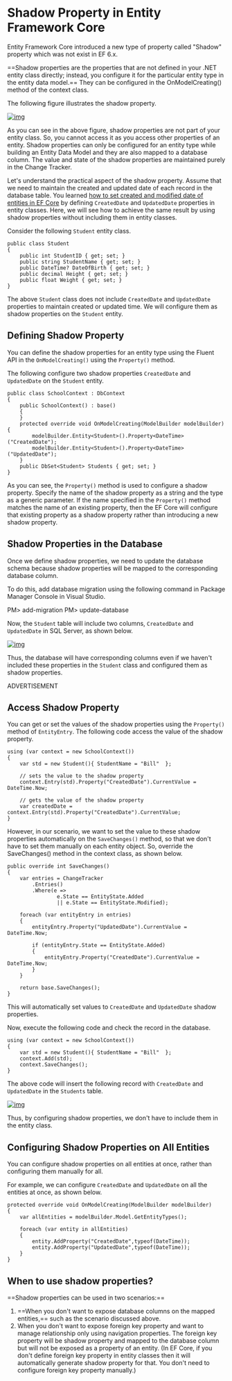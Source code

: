 # Shadow Property in Entity Framework Core

Entity Framework Core introduced a new type of property called "Shadow" property which was not exist in EF 6.x.

==Shadow properties are the properties that are not defined in your .NET entity class directly; instead, you configure it for the particular entity type in the entity data model.== They can be configured in the OnModelCreating() method of the context class.

The following figure illustrates the shadow property.

[![img](https://www.entityframeworktutorial.net/Images/efcore/shadow-property.png)](https://www.entityframeworktutorial.net/Images/efcore/shadow-property.png)

As you can see in the above figure, shadow properties are not part of your entity class. So, you cannot access it as you access other properties of an entity. Shadow properties can only be configured for an entity type while building an Entity Data Model and they are also mapped to a database column. The value and state of the shadow properties are maintained purely in the Change Tracker.

Let's understand the practical aspect of the shadow property. Assume that we need to maintain the created and updated date of each record in the database table. You learned [how to set created and modified date of entities in EF Core](https://www.entityframeworktutorial.net/faq/set-created-and-modified-date-in-efcore.aspx) by defining `CreatedDate` and `UpdatedDate` properties in entity classes. Here, we will see how to achieve the same result by using shadow properties without including them in entity classes.

Consider the following `Student` entity class.

```
public class Student
{
    public int StudentID { get; set; }
    public string StudentName { get; set; }
    public DateTime? DateOfBirth { get; set; }
    public decimal Height { get; set; }
    public float Weight { get; set; }
}
```

The above `Student` class does not include `CreatedDate` and `UpdatedDate` properties to maintain created or updated time. We will configure them as shadow properties on the `Student` entity.

## Defining Shadow Property

You can define the shadow properties for an entity type using the Fluent API in the `OnModelCreating()` using the `Property()` method.

The following configure two shadow properties `CreatedDate` and `UpdatedDate` on the `Student` entity.



```
public class SchoolContext : DbContext
{
    public SchoolContext() : base()
    {
    }  
    protected override void OnModelCreating(ModelBuilder modelBuilder) {
        modelBuilder.Entity<Student>().Property<DateTime>("CreatedDate");
        modelBuilder.Entity<Student>().Property<DateTime>("UpdatedDate");
    }
    public DbSet<Student> Students { get; set; }
}
```

As you can see, the `Property()` method is used to configure a shadow property. Specify the name of the shadow property as a string and the type as a generic parameter. If the name specified in the `Property()` method matches the name of an existing property, then the EF Core will configure that existing property as a shadow property rather than introducing a new shadow property.

## Shadow Properties in the Database

Once we define shadow properties, we need to update the database schema because shadow properties will be mapped to the corresponding database column.

To do this, add database migration using the following command in Package Manager Console in Visual Studio.

PM> add-migration <migration-name>
PM> update-database

Now, the `Student` table will include two columns, `CreatedDate` and `UpdatedDate` in SQL Server, as shown below.

[![img](https://www.entityframeworktutorial.net/Images/efcore/shadow-property-in-db.png)](https://www.entityframeworktutorial.net/Images/efcore/shadow-property-in-db.png)

Thus, the database will have corresponding columns even if we haven't included these properties in the `Student` class and configured them as shadow properties.

ADVERTISEMENT

## Access Shadow Property

You can get or set the values of the shadow properties using the `Property()` method of `EntityEntry`. The following code access the value of the shadow property.

```
using (var context = new SchoolContext())
{
    var std = new Student(){ StudentName = "Bill"  };
    
    // sets the value to the shadow property
    context.Entry(std).Property("CreatedDate").CurrentValue = DateTime.Now;

    // gets the value of the shadow property
    var createdDate = context.Entry(std).Property("CreatedDate").CurrentValue; 
}
```

However, in our scenario, we want to set the value to these shadow properties automatically on the `SaveChanges()` method, so that we don't have to set them manually on each entity object. So, override the SaveChanges() method in the context class, as shown below.

```
public override int SaveChanges()
{
    var entries = ChangeTracker
        .Entries()
        .Where(e =>
                e.State == EntityState.Added
                || e.State == EntityState.Modified);

    foreach (var entityEntry in entries)
    {
        entityEntry.Property("UpdatedDate").CurrentValue = DateTime.Now;

        if (entityEntry.State == EntityState.Added)
        {
            entityEntry.Property("CreatedDate").CurrentValue = DateTime.Now;
        }
    }

    return base.SaveChanges();
}
```

This will automatically set values to `CreatedDate` and `UpdatedDate` shadow properties.

Now, execute the following code and check the record in the database.

```
using (var context = new SchoolContext())
{
    var std = new Student(){ StudentName = "Bill"  };
    context.Add(std);
    context.SaveChanges();
}
```

The above code will insert the following record with `CreatedDate` and `UpdatedDate` in the `Students` table.

[![img](https://www.entityframeworktutorial.net/Images/efcore/db-record.png)](https://www.entityframeworktutorial.net/Images/efcore/db-record.png)

Thus, by configuring shadow properties, we don't have to include them in the entity class.

## Configuring Shadow Properties on All Entities

You can configure shadow properties on all entities at once, rather than configuring them manually for all.

For example, we can configure `CreatedDate` and `UpdatedDate` on all the entities at once, as shown below.

```
protected override void OnModelCreating(ModelBuilder modelBuilder)
{
    var allEntities = modelBuilder.Model.GetEntityTypes();

    foreach (var entity in allEntities)
    {
        entity.AddProperty("CreatedDate",typeof(DateTime));
        entity.AddProperty("UpdatedDate",typeof(DateTime));
    }
}
```

## When to use shadow properties?

==Shadow properties can be used in two scenarios:==

1. ==When you don't want to expose database columns on the mapped entities,== such as the scenario discussed above.
2. When you don't want to expose foreign key property and want to manage relationship only using navigation properties. The foreign key property will be shadow property and mapped to the database column but will not be exposed as a property of an entity. (In EF Core, if you don't define foreign key property in entity classes then it will automatically generate shadow property for that. You don't need to configure foreign key property manually.)